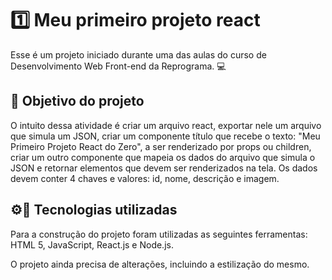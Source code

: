 # 1️⃣ Meu primeiro projeto react

Esse é um projeto iniciado durante uma das aulas do curso de Desenvolvimento Web Front-end da Reprograma. 💻

## 🎯 Objetivo do projeto

O intuito dessa atividade é criar um arquivo react, exportar nele um arquivo que simula um JSON, criar um componente título que recebe o texto: "Meu Primeiro Projeto React do Zero", a ser renderizado por props ou children, criar um outro componente que mapeia os dados do arquivo que simula o JSON e retornar elementos que devem ser renderizados na tela. Os dados devem conter 4 chaves e valores: id, nome, descrição e imagem.

## ⚙📲 Tecnologias utilizadas 

Para a construção do projeto foram utilizadas as seguintes ferramentas: HTML 5, JavaScript, React.js e Node.js.

O projeto ainda precisa de alterações, incluindo a estilização do mesmo.
